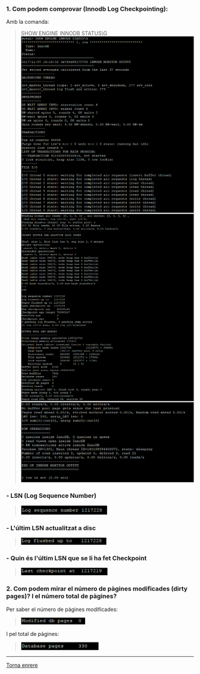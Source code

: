 ### 1. Com podem comprovar (Innodb Log Checkpointing):  
Amb la comanda:  
> SHOW ENGINE INNODB STATUS\G  
>  ![501](https://raw.githubusercontent.com/Josep88/MP10UF2-A3/master/img/exercici5/501.PNG)  
>  ![502](https://raw.githubusercontent.com/Josep88/MP10UF2-A3/master/img/exercici5/502.PNG)  
>  ![503](https://raw.githubusercontent.com/Josep88/MP10UF2-A3/master/img/exercici5/503.PNG)  
  
### - LSN (Log Sequence Number)  
>  ![504](https://raw.githubusercontent.com/Josep88/MP10UF2-A3/master/img/exercici5/504.PNG) 
  
### - L'últim LSN actualitzat a disc  
>  ![505](https://raw.githubusercontent.com/Josep88/MP10UF2-A3/master/img/exercici5/505.PNG) 
  
### - Quin és l'últim LSN que se li ha fet Checkpoint  
>  ![506](https://raw.githubusercontent.com/Josep88/MP10UF2-A3/master/img/exercici5/506.PNG) 
  
### 2.  Com podem mirar el número de pàgines modificades (dirty pages)? I el número total de pàgines?  
Per saber el número de pàgines modificades:  
>  ![507](https://raw.githubusercontent.com/Josep88/MP10UF2-A3/master/img/exercici5/507.PNG)  
  
I pel total de pàgines:   
>  ![508](https://raw.githubusercontent.com/Josep88/MP10UF2-A3/master/img/exercici5/508.PNG)  
  
***
[Torna enrere](https://github.com/Josep88/MP10UF2-A3)
